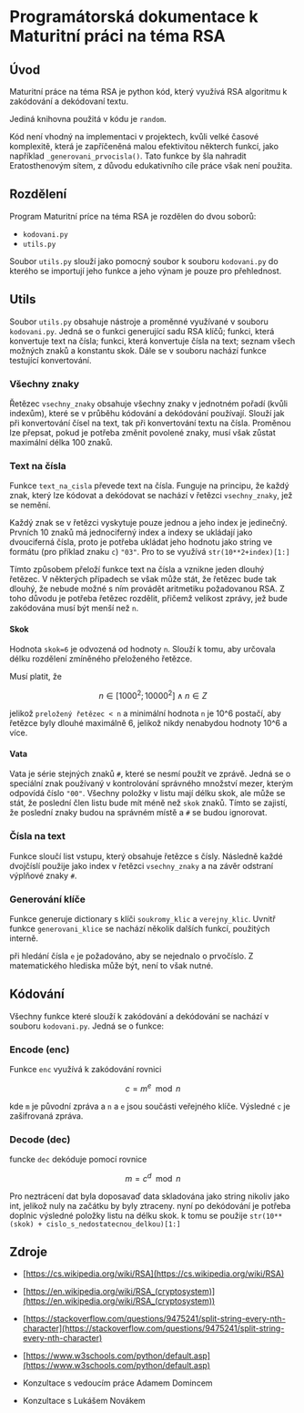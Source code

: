 # Programátorská dokumentace k Maturitní práci na téma RSA

## Úvod
Maturitní práce na téma RSA je python kód, který využívá RSA algoritmu k zakódování a dekódovaní textu. 

Jediná knihovna použitá v kódu je `random`. 

Kód není vhodný na implementaci v projektech, kvůli velké časové komplexitě, která je zapříčeněná malou efektivitou některch funkcí, jako například `_generovani_prvocisla()`. Tato funkce by šla nahradit Eratosthenovým sítem, z důvodu edukativního cíle práce však není použita. 

## Rozdělení
Program Maturitní príce na téma RSA je rozdělen do dvou soborů: 

- `kodovani.py`
- `utils.py`

Soubor `utils.py` slouží jako pomocný soubor k souboru `kodovani.py` do kterého se importují jeho funkce a jeho výnam je pouze pro přehlednost. 

## Utils 

Soubor `utils.py` obsahuje nástroje a proměnné využívané v souboru `kodovani.py`. Jedná se o funkci generující sadu RSA klíčů; funkci, která konvertuje text na čísla; funkci, která konvertuje čísla na text; seznam všech možných znaků a konstantu skok. Dále se v souboru nachází funkce testující konvertování.  

### Všechny znaky 

Řetězec `vsechny_znaky` obsahuje všechny znaky v jednotném pořadí (kvůli indexům), které se v průběhu kódování a dekódování používají. Slouží jak při konvertování čísel na text, tak při konvertování textu na čísla. Proměnou lze přepsat, pokud je potřeba změnit povolené znaky, musí však zůstat maximální délka 100 znaků. 

### Text na čísla 

Funkce `text_na_cisla` převede text na čísla. Funguje na principu, že každý znak, který lze kódovat a dekódovat se nachází v řetězci `vsechny_znaky`, jež se nemění. 

Každý znak se v řetězci vyskytuje pouze jednou a jeho index je jedinečný. Prvních 10 znaků má jednociferný index a indexy se ukládají jako dvouciferná čísla, proto je potřeba ukládat jeho hodnotu jako string ve formátu (pro příklad znaku `c`) `"03"`. Pro to se využívá `str(10**2+index)[1:]` 

Tímto způsobem přeloží funkce text na čísla a vznikne jeden dlouhý řetězec. V některých případech se však může stát, že řetězec bude tak dlouhý, že nebude možné s ním provádět aritmetiku požadovanou RSA. Z toho důvodu je potřeba řetězec rozdělit, přičemž velikost zprávy, jež bude zakódována musí být menší než `n`. 

#### Skok

Hodnota `skok=6` je odvozená od hodnoty `n`. Slouží k tomu, aby určovala délku rozdělení  zmíněného přeloženého řetězce.

Musí platit, že 
```math
n \in [1000^2; 10000^2] \land n \in Z
```

jelikož `preložený řetězec < n` a minimální hodnota `n` je 10^6 postačí, aby řetězce byly dlouhé maximálně 6, jelikož nikdy nenabydou hodnoty 10^6 a více. 

#### Vata

Vata je série stejných znaků `#`, které se nesmí použít ve zprávě. Jedná se o speciální znak používaný v kontrolování správného množství mezer, kterým odpovídá číslo `"00"`. Všechny položky v listu mají délku skok, ale může se stát, že poslední člen listu bude mít méně než `skok` znaků. Tímto se zajistí, že poslední znaky budou na správném místě a `#` se budou ignorovat.


### Čísla na text 

Funkce sloučí list vstupu, který obsahuje řetězce s čísly. Následně každé dvojčíslí použije jako index v řetězci `vsechny_znaky` a na závěr odstraní výplňové znaky `#`. 

### Generování klíče

Funkce generuje dictionary s klíči `soukromy_klic` a `verejny_klic`. Uvnitř funkce `generovani_klice` se nachází několik dalších funkcí, použitých interně. 



při hledání čísla `e` je požadováno, aby se nejednalo o prvočíslo. Z matematického hlediska může být, není to však nutné.

## Kódování

Všechny funkce které slouží k zakódování a dekódování se nachází v souboru `kodovani.py`. Jedná se o funkce:

### Encode (enc)

Funkce `enc` využívá k zakódování rovnici 
```math
c = m^e \mod n
```
kde `m` je původní zpráva a `n` a `e` jsou součásti veřejného klíče. Výsledné `c` je zašifrovaná zpráva. 


### Decode (dec)

funcke `dec` dekóduje pomocí rovnice 
```math
 m = c^d \mod n 
 ```

Pro neztrácení dat byla doposavaď data skladována jako string nikoliv jako int, jelikož nuly na začátku by byly ztraceny. nyní po dekódování je potřeba doplnic výsledné položky listu na délku skok. k tomu se použije `str(10**(skok) + cislo_s_nedostatecnou_delkou)[1:]`


## Zdroje 
+ [https://cs.wikipedia.org/wiki/RSA](https://cs.wikipedia.org/wiki/RSA)

+ [https://en.wikipedia.org/wiki/RSA_(cryptosystem)](https://en.wikipedia.org/wiki/RSA_(cryptosystem))

+ [https://stackoverflow.com/questions/9475241/split-string-every-nth-character](https://stackoverflow.com/questions/9475241/split-string-every-nth-character)

+ [https://www.w3schools.com/python/default.asp](https://www.w3schools.com/python/default.asp)

+ Konzultace s vedoucím práce Adamem Domincem

+ Konzultace s Lukášem Novákem

